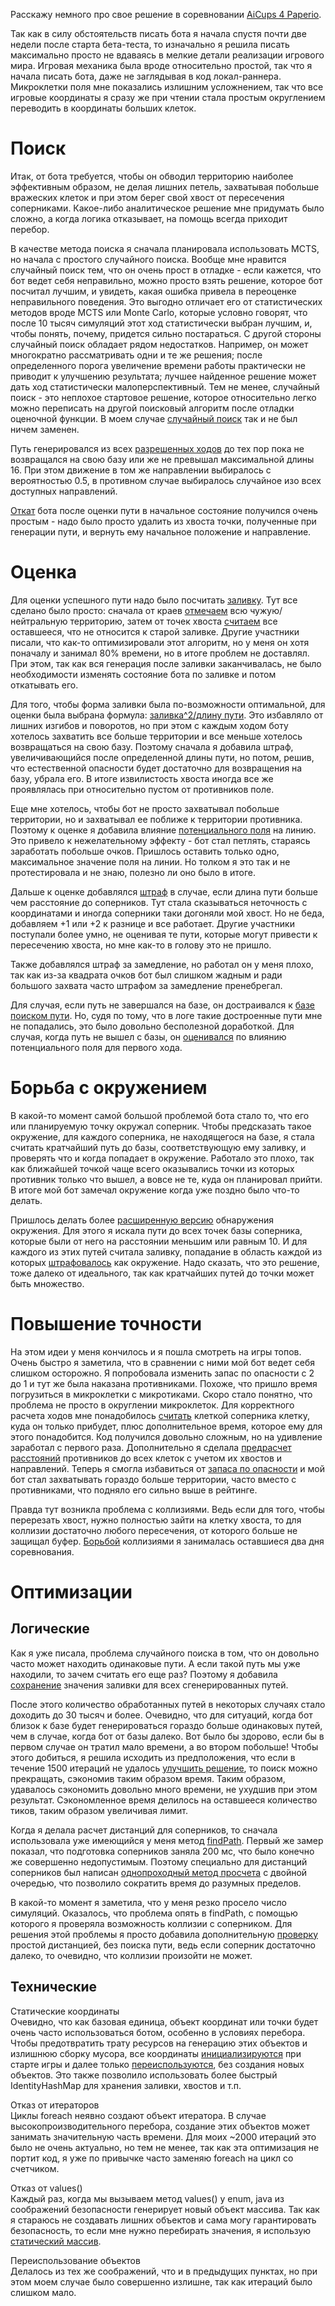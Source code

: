 Расскажу немного про свое решение в соревновании <a href="https://github.com/MailRuChamps/miniaicups/tree/master/paperio">AiCups 4 Paperio</a>.

Так как в силу обстоятельств писать бота я начала спустя почти две недели после старта бета-теста, то изначально я решила писать максимально просто не вдаваясь в мелкие детали реализации игрового мира. Игровая механика была вроде относительно простой, так что я начала писать бота, даже не заглядывая в код локал-раннера. Микроклетки поля мне показались излишним усложнением, так что все игровые координаты я сразу же при чтении стала простым округлением переводить в координаты больших клеток.

<h1>Поиск</h1>
Итак, от бота требуется, чтобы он обводил территорию наиболее эффективным образом, не делая лишних петель, захватывая побольше вражеских клеток и при этом берег свой хвост от пересечения соперниками. Какое-либо аналитическое решение мне придумать было сложно, а когда логика отказывает, на помощь всегда приходит перебор.

В качестве метода поиска я сначала планировала использовать MCTS, но начала с простого случайного поиска. Вообще мне нравится случайный поиск тем, что он очень прост в отладке - если кажется, что бот ведет себя неправильно, можно просто взять решение, которое бот посчитал лучшим, и увидеть, какая ошибка привела в переоценке неправильного поведения. Это выгодно отличает его от статистических методов вроде MCTS или Monte Carlo, которые условно говорят, что после 10 тысяч симуляций этот ход статистически выбран лучшим, и, чтобы понять, почему, придется сильно постараться. С другой стороны случайный поиск обладает рядом недостатков. Например, он может многократно рассматривать одни и те же решения; после определенного порога увеличение времени работы практически не приводит к улучшению результата; лучшее найденное решение может дать ход статистически малоперспективный. Тем не менее, случайный поиск - это неплохое стартовое решение, которое относительно легко можно переписать на другой поисковый алгоритм после отладки оценочной функции. В моем случае <a href="https://github.com/Oreshnik/paperio/blob/master/src/strategy/Strategy.java#L20">случайный поиск</a> так и не был ничем заменен.

Путь генерировался из всех <a href="https://github.com/Oreshnik/paperio/blob/master/src/strategy/Strategy.java#L671">разрешенных ходов</a> до тех пор пока не возвращался на свою базу или же не превышал максимальной длины 16. При этом движение в том же направлении выбиралось с вероятностью 0.5, в противном случае выбиралось случайное изо всех доступных направлений. 

<a href="https://github.com/Oreshnik/paperio/blob/master/src/strategy/Strategy.java#L662">Откат</a> бота после оценки пути в начальное состояние получился очень простым - надо было просто удалить из хвоста точки, полученные при генерации пути, и вернуть ему начальное положение и направление.

<h1>Оценка</h1>
Для оценки успешного пути надо было посчитать <a href="https://github.com/Oreshnik/paperio/blob/master/src/strategy/Strategy.java#L577">заливку</a>. Тут все сделано было просто: сначала от краев <a href="https://github.com/Oreshnik/paperio/blob/master/src/strategy/Strategy.java#L639">отмечаем</a> всю чужую/нейтральную территорию, затем от точек хвоста <a href="https://github.com/Oreshnik/paperio/blob/master/src/strategy/Strategy.java#L595">считаем</a> все оставшееся, что не относится к старой заливке. Другие участники писали, что как-то оптимизировали этот алгоритм, но у меня он хотя поначалу и занимал 80% времени, но в итоге проблем не доставлял. При этом, так как вся генерация после заливки заканчивалась, не было необходимости изменять состояние бота по заливке и потом откатывать его.

Для того, чтобы форма заливки была по-возможности оптимальной, для оценки была выбрана формула: <a href="https://github.com/Oreshnik/paperio/blob/master/src/strategy/Strategy.java#L392">заливка^2/длину пути</a>. Это избавляло от лишних изгибов и поворотов, но при этом с каждым ходом боту хотелось захватить все больше территории и все меньше хотелось возвращаться на свою базу. Поэтому сначала я добавила штраф, увеличивающийся после определенной длины пути, но потом, решив, что естественной опасности будет достаточно для возвращения на базу, убрала его. В итоге извилистость хвоста иногда все же проявлялась при относительно пустом от противников поле.

Еще мне хотелось, чтобы бот не просто захватывал побольше территории, но и захватывал ее поближе к территории противника. Поэтому к оценке я добавила влияние <a href="https://github.com/Oreshnik/paperio/blob/master/src/model/World.java#L127">потенциального поля</a> на линию. Это привело к нежелательному эффекту - бот стал петлять, стараясь заработать побольше очков. Пришлось оставить только одно, максимальное значение поля на линии. Но толком я это так и не протестировала и не знаю, полезно ли оно было в итоге.

Дальше к оценке добавлялся <a href="https://github.com/Oreshnik/paperio/blob/master/src/strategy/Strategy.java#L413">штраф</a> в случае, если длина пути больше чем расстояние до соперников. Тут стала сказываться неточность с координатами и иногда соперники таки догоняли мой хвост. Но не беда, добавляем +1 или +2 к разнице и все работает.
Другие участники поступали более умно, не оценивая те пути, которые могут привести к пересечению хвоста, но мне как-то в голову это не пришло.

Также добавлялся штраф за замедление, но работал он у меня плохо, так как из-за квадрата очков бот был слишком жадным и ради большого захвата часто штрафом за замедление пренебрегал.

Для случая, если путь не завершался на базе, он достраивался к <a href="https://github.com/Oreshnik/paperio/blob/master/src/strategy/Strategy.java#L267">базе поиском пути</a>. Но, судя по тому, что в логе такие достроенные пути мне не попадались, это было довольно бесполезной доработкой.
Для случая, когда путь не вышел с базы, он <a href="https://github.com/Oreshnik/paperio/blob/master/src/strategy/Strategy.java#L387">оценивался</a> по влиянию потенциального поля для первого хода.
<h1>Борьба с окружением</h1>
В какой-то момент самой большой проблемой бота стало то, что его или планируемую точку окружал соперник. Чтобы предсказать такое окружение, для каждого соперника, не находящегося на базе, я стала считать кратчайший путь до базы, соответствующую ему заливку, и проверять что и когда попадает в окружение. Работало это плохо, так как ближайшей точкой чаще всего оказывались точки из которых противник только что вышел, а вовсе не те, куда он планировал прийти. В итоге мой бот замечал окружение когда уже поздно было что-то делать.

Пришлось делать более <a href="https://github.com/Oreshnik/paperio/blob/master/src/strategy/Strategy.java#L103">расширенную версию</a> обнаружения окружения. Для этого я искала пути до всех точек базы соперника, которые были от него на расстоянии меньшим или равным 10. И для каждого из этих путей считала заливку, попадание в область каждой из которых <a href="https://github.com/Oreshnik/paperio/blob/master/src/strategy/Strategy.java#L455">штрафовалось</a> как окружение. Надо сказать, что это решение, тоже далеко от идеального, так как кратчайших путей до точки может быть множество.
<h1>Повышение точности</h1>
На этом идеи у меня кончилось и я пошла смотреть на игры топов. Очень быстро я заметила, что в сравнении с ними мой бот ведет себя слишком осторожно. Я попробовала изменить запас по опасности с 2 до 1 и тут же была наказана противниками. Похоже, что пришло время погрузиться в микроклетки с микротиками. 
Скоро стало понятно, что проблема не просто в округлении микроклеток. Для корректного расчета ходов мне понадобилось <a href="https://github.com/Oreshnik/paperio/blob/master/src/model/World.java#L49">считать</a> клеткой соперника клетку, куда он только прибудет, плюс дополнительное время, которое ему для этого понадобится. Код получился довольно сложным, но на удивление заработал с первого раза. Дополнительно я сделала <a href="https://github.com/Oreshnik/paperio/blob/master/src/strategy/Strategy.java#L133">предрасчет расстояний</a> противников до всех клеток с учетом их хвостов и направлений.
Теперь я смогла избавиться от <a href="https://github.com/Oreshnik/paperio/blob/master/src/model/Constants.java#L8">запаса по опасности</a> и мой бот стал захватывать гораздо больше территории, часто вместо с противниками, что подняло его сильно выше в рейтинге. 

Правда тут возникла проблема с коллизиями. Ведь если для того, чтобы перерезать хвост, нужно полностью зайти на клетку хвоста, то для коллизии достаточно любого пересечения, от которого больше не защищал буфер. <a href="https://github.com/Oreshnik/paperio/blob/master/src/strategy/Strategy.java#L512">Борьбой</a> коллизиями я занималась оставшиеся два дня соревнования.
<h1>Оптимизации</h1>
<h2>Логические</h2>
Как я уже писала, проблема случайного поиска в том, что он довольно часто может находить одинаковые пути. А если такой путь мы уже находили, то зачем считать его еще раз? Поэтому я добавила <a href="https://github.com/Oreshnik/paperio/blob/master/src/strategy/Strategy.java#L578">сохранение</a> значения заливки для всех сгенерированных путей.

После этого количество обработанных путей в некоторых случаях стало доходить до 30 тысяч и более. Очевидно, что для ситуаций, когда бот близок к базе будет генерироваться гораздо больше одинаковых путей, чем в случае, когда бот от базы далеко. Вот было бы здорово, если бы в первом случае он тратил мало времени, а во втором побольше! Чтобы этого добиться, я решила исходить из предположения, что если в течение 1500 итераций не удалось <a href="https://github.com/Oreshnik/paperio/blob/master/src/strategy/Strategy.java#L36">улучшить решение</a>, то поиск можно прекращать, сэкономив таким образом время. Таким образом, удавалось сэкономить довольно много времени, не ухудшив при этом результат. Сэкономленное время делилось на оставшееся количество тиков, таким образом увеличивая лимит.

Когда я делала расчет дистанций для соперников, то сначала использовала уже имеющийся у меня метод <a href="https://github.com/Oreshnik/paperio/blob/master/src/strategy/Strategy.java#L58">findPath</a>. Первый же замер показал, что подготовка соперников заняла 200 мс, что было конечно же совершенно недопустимым. Поэтому специально для дистанций соперников был написан <a href="https://github.com/Oreshnik/paperio/blob/master/src/strategy/Strategy.java#L133">однопроходный метод просчета</a> с двойной очередью, что позволило сократить время до разумных пределов.

В какой-то момент я заметила, что у меня резко просело число симуляций. Оказалось, что проблема опять в findPath, с помощью которого я проверяла возможность коллизии с соперником. Для решения этой проблемы я просто добавила дополнительную <a href="https://github.com/Oreshnik/paperio/blob/master/src/strategy/Strategy.java#L527">проверку</a> простой дистанцией, без поиска пути, ведь если соперник достаточно далеко, то очевидно, что коллизии произойти не может.

<h2>Технические</h2>
Статические координаты<br/>
Очевидно, что как базовая единица, объект координат или точки будет очень часто использоваться ботом, особенно в условиях перебора. Чтобы предотвратить трату ресурсов на генерацию этих объектов и излишнюю сборку мусора, все координаты <a href="https://github.com/Oreshnik/paperio/blob/master/src/model/Point.java#L17">инициализируются</a> при старте игры и далее только <a href="https://github.com/Oreshnik/paperio/blob/master/src/model/Point.java#L33">переиспользуются</a>, без создания новых объектов. Это также позволило использовать более быстрый IdentityHashMap для хранения заливки, хвостов и т.п. 


Отказ от итераторов<br/>
Циклы foreach неявно создают объект итератора. В случае высокопроизводительного перебора, создание этих объектов может занимать значительную часть времени. Для моих ~2000 итераций это было не очень актуально, но тем не менее, так как эта оптимизация не портит код, я уже по привычке часто заменяю foreach на цикл со счетчиком.

Отказ от values()<br/>
Каждый раз, когда мы вызываем метод values() у enum, java из соображений безопасности генерирует новый объект массива. Так как я стараюсь не создавать лишних объектов и сама могу гарантировать безопасность, то если мне нужно перебирать значения, я использую <a href="https://github.com/Oreshnik/paperio/blob/master/src/model/Direction.java#L6">статический массив</a>.

Переиспользование объектов <br/>
Делалось из тех же соображений, что и в предыдущих пунктах, но при этом моем случае было совершенно излишне, так как итераций было слишком мало. 

